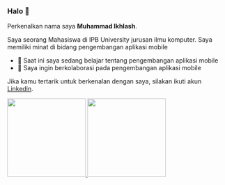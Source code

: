 ### Halo 👋


Perkenalkan nama saya **Muhammad Ikhlash**.

Saya seorang Mahasiswa di IPB University jurusan ilmu komputer. Saya memiliki minat di bidang pengembangan aplikasi mobile

- 🌱 Saat ini saya sedang belajar tentang pengembangan aplikasi mobile
- 👯 Saya ingin berkolaborasi pada pengembangan aplikasi mobile

Jika kamu tertarik untuk berkenalan dengan saya, silakan ikuti akun [Linkedin](https://www.linkedin.com/in/ikhlash-m78/).

<p align="left">
<a href="https://github.com/IKhlash02">
  <img height="180em" src="https://github-readme-stats-eight-theta.vercel.app/api?username=IKhlash02&show_icons=true&theme=algolia&include_all_commits=true&count_private=true"/>
  <img height="180em" src="https://github-readme-stats-eight-theta.vercel.app/api/top-langs/?username=IKhlash02&layout=compact&langs_count=8&theme=algolia"/>
</a>
</p>


